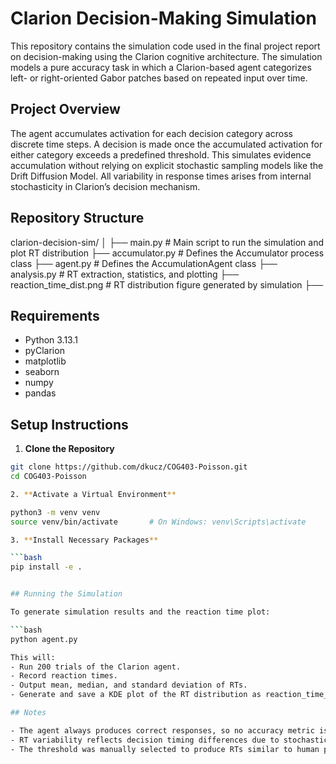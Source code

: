 # Clarion Decision-Making Simulation

This repository contains the simulation code used in the final project report on decision-making using the Clarion cognitive architecture. The simulation models a pure accuracy task in which a Clarion-based agent categorizes left- or right-oriented Gabor patches based on repeated input over time.

## Project Overview

The agent accumulates activation for each decision category across discrete time steps. A decision is made once the accumulated activation for either category exceeds a predefined threshold. This simulates evidence accumulation without relying on explicit stochastic sampling models like the Drift Diffusion Model. All variability in response times arises from internal stochasticity in Clarion’s decision mechanism.

## Repository Structure

clarion-decision-sim/ │ ├── main.py # Main script to run the simulation and plot RT distribution ├── accumulator.py # Defines the Accumulator process class ├── agent.py # Defines the AccumulationAgent class ├── analysis.py # RT extraction, statistics, and plotting ├── reaction_time_dist.png # RT distribution figure generated by simulation ├──

## Requirements

- Python 3.13.1
- pyClarion
- matplotlib
- seaborn
- numpy
- pandas

## Setup Instructions

1. **Clone the Repository**

```bash
git clone https://github.com/dkucz/COG403-Poisson.git
cd COG403-Poisson

2. **Activate a Virtual Environment**

python3 -m venv venv
source venv/bin/activate       # On Windows: venv\Scripts\activate

3. **Install Necessary Packages**

```bash
pip install -e .


## Running the Simulation

To generate simulation results and the reaction time plot:

```bash
python agent.py

This will:
- Run 200 trials of the Clarion agent.
- Record reaction times.
- Output mean, median, and standard deviation of RTs.
- Generate and save a KDE plot of the RT distribution as reaction_time_dist.png.

## Notes

- The agent always produces correct responses, so no accuracy metric is reported.
- RT variability reflects decision timing differences due to stochastic selection within the Clarion architecture.
- The threshold was manually selected to produce RTs similar to human performance in pure accuracy tasks.
